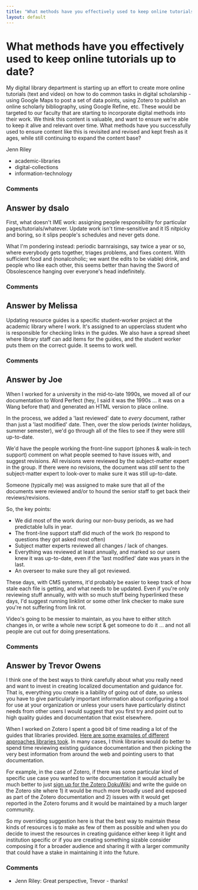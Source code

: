 ```yaml
---
title: "What methods have you effectively used to keep online tutorials up to date?"
layout: default
---
```

What methods have you effectively used to keep online tutorials up to date?
=====================
My digital library department is starting up an effort to create more
online tutorials (text and video) on how to do common tasks in digital
scholarship - using Google Maps to post a set of data points, using
Zotero to publish an online scholarly bibliography, using Google Refine,
etc. These would be targeted to our faculty that are starting to
incorporate digital methods into their work. We think this content is
valuable, and want to ensure we're able to keep it alive and relevant
over time. What methods have you successfully used to ensure content
like this is revisited and revised and kept fresh as it ages, while
still continuing to expand the content base?

Jenn Riley

<ul class="tags"><li class="tag">academic-libraries</li><li class="tag">digital-collections</li><li class="tag">information-technology</li></ul>

### Comments ###


Answer by dsalo
----------------
First, what doesn't IME work: assigning people responsibility for
particular pages/tutorials/whatever. Update work isn't time-sensitive
and it IS nitpicky and boring, so it slips people's schedules and never
gets done.

What I'm pondering instead: periodic barnraisings, say twice a year or
so, where everybody gets together, triages problems, and fixes content.
With sufficient food and (nonalcoholic; we want the edits to be viable)
drink, and people who like each other, this seems better than having the
Sword of Obsolescence hanging over everyone's head indefinitely.

### Comments ###

Answer by Melissa
----------------
Updating resource guides is a specific student-worker project at the
academic library where I work. It's assigned to an upperclass student
who is responsible for checking links in the guides. We also have a
spread sheet where library staff can add items for the guides, and the
student worker puts them on the correct guide. It seems to work well.

### Comments ###

Answer by Joe
----------------
When I worked for a university in the mid-to-late 1990s, we moved all of
our documentation to Word Perfect (hey, I said it was the 1990s ... it
was on a Wang before that) and generated an HTML version to place
online.

In the process, we added a 'last reviewed' date to *every* document,
rather than just a 'last modified' date. Then, over the slow periods
(winter holidays, summer semester), we'd go through all of the files to
see if they were still up-to-date.

We'd have the people working the front-line support (phones & walk-in
tech support) comment on what people seemed to have issues with, and
suggest revisions. All revisions were reviewed by the subject-matter
expert in the group. If there were no revisions, the document was
*still* sent to the subject-matter expert to look-over to make sure it
was still up-to-date.

Someone (typically me) was assigned to make sure that all of the
documents were reviewed and/or to hound the senior staff to get back
their reviews/revisions.

So, the key points:

-   We did most of the work during our non-busy periods, as we had
    predictable lulls in year.
-   The front-line support staff did much of the work (to respond to
    questions they got asked most often)
-   Subject matter experts reviewed all changes / lack of changes.
-   Everything was reviewed at least annually, and marked so our users
    knew it was up-to-date, even if the 'last modified' date was years
    in the last.
-   An overseer to make sure they all got reviewed.

These days, with CMS systems, it'd probably be easier to keep track of
how stale each file is getting, and what needs to be updated. Even if
you're only reviewing stuff annually, with with so much stuff being
hyperlinked these days, I'd suggest running linklint or some other link
checker to make sure you're not suffering from link rot.

Video's going to be messier to maintain, as you have to either stitch
changes in, or write a whole new script & get someone to do it ... and
not all people are cut out for doing presentations.

### Comments ###

Answer by Trevor Owens
----------------
I think one of the best ways to think carefully about what you really
need and want to invest in creating localized documentation and guidance
for. That is, everything you create is a liability of going out of date,
so unless you have to give particularly important information about
configuring a tool for use at your organization or unless your users
have particularly distinct needs from other users I would suggest that
you first try and point out to high quality guides and documentation
that exist elsewhere.

When I worked on Zotero I spent a good bit of time reading a lot of the
guides that libraries provided. [Here are some examples of different
approaches libraries
took](http://www.zotero.org/support/third_party_documentation). In many
cases, I think libraries would do better to spend time reviewing
existing guidance documentation and then picking the very best
information from around the web and pointing users to that
documentation.

For example, in the case of Zotero, if there was some particular kind of
specific use case you wanted to write documentation it would actually be
much better to just [sign up for the Zotero
DokuWiki](http://www.zotero.org/support/dev/documentation) and write the
guide on the Zotero site where 1) it would be much more broadly used and
exposed as part of the Zotero documentation and 2) issues with it would
get reported in the Zotero forums and it would be maintained by a much
larger community.

So my overriding suggestion here is that the best way to maintain these
kinds of resources is to make as few of them as possible and when you do
decide to invest the resources in creating guidance either keep it light
and institution specific or if you are creating something sizable
consider composing it for a broader audience and sharing it with a
larger community that could have a stake in maintaining it into the
future.

### Comments ###
* Jenn Riley: Great perspective, Trevor - thanks!

